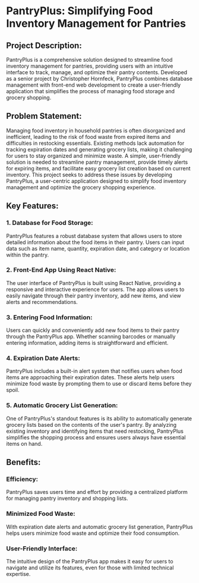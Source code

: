 # PantryPlus: Simplifying Food Inventory Management for Pantries
## Project Description:
  PantryPlus is a comprehensive solution designed to streamline food inventory management for pantries, providing users with an intuitive interface to track, manage, and optimize their pantry contents. Developed as a senior project by Christopher Hornfeck, PantryPlus combines database management with front-end web development to create a user-friendly application that simplifies the process of managing food storage and grocery shopping.

## Problem Statement:
  Managing food inventory in household pantries is often disorganized and inefficient, leading to the risk of food waste from expired items and difficulties in restocking essentials. Existing methods lack automation for tracking expiration dates and generating grocery lists, making it challenging for users to stay organized and minimize waste. A simple, user-friendly solution is needed to streamline pantry management, provide timely alerts for expiring items, and facilitate easy grocery list creation based on current inventory. This project seeks to address these issues by developing PantryPlus, a user-centric application designed to simplify food inventory management and optimize the grocery shopping experience.

## Key Features:
### 1. Database for Food Storage:
  PantryPlus features a robust database system that allows users to store detailed information about the food items in their pantry. Users can input data such as item name, quantity, expiration date, and category or location within the pantry.

### 2. Front-End App Using React Native:
  The user interface of PantryPlus is built using React Native, providing a responsive and interactive experience for users. The app allows users to easily navigate through their pantry inventory, add new items, and view alerts and recommendations.

### 3. Entering Food Information: 
  Users can quickly and conveniently add new food items to their pantry through the PantryPlus app. Whether scanning barcodes or manually entering information, adding items is straightforward and efficient.

### 4. Expiration Date Alerts:
  PantryPlus includes a built-in alert system that notifies users when food items are approaching their expiration dates. These alerts help users minimize food waste by prompting them to use or discard items before they spoil.

### 5. Automatic Grocery List Generation:
  One of PantryPlus's standout features is its ability to automatically generate grocery lists based on the contents of the user's pantry. By analyzing existing inventory and identifying items that need restocking, PantryPlus simplifies the shopping process and ensures users always have essential items on hand.

## Benefits: 
### Efficiency:
  PantryPlus saves users time and effort by providing a centralized platform for managing pantry inventory and shopping lists.
  
### Minimized Food Waste:
  With expiration date alerts and automatic grocery list generation, PantryPlus helps users minimize food waste and optimize their food consumption.
  
### User-Friendly Interface:
  The intuitive design of the PantryPlus app makes it easy for users to navigate and utilize its features, even for those with limited technical expertise.
